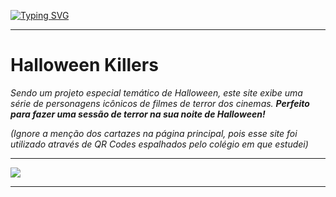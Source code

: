 [![Typing SVG](https://readme-typing-svg.herokuapp.com?font=Fira+Code&weight=500&size=17&pause=1000&color=F70000&background=000000&center=true&vCenter=true&width=1000&height=100&lines=Halloween+Killers)](https://git.io/typing-svg)
***
# Halloween Killers
_Sendo um projeto especial temático de Halloween, este site exibe uma série de personagens icônicos de filmes de terror dos cinemas. **Perfeito para fazer uma sessão de terror na sua noite de Halloween!**_

_(Ignore a menção dos cartazes na página principal, pois esse site foi utilizado através de QR Codes espalhados pelo colégio em que estudei)_
***
![](https://media.tenor.com/uRw6xAcpDtcAAAAi/raf-rafs.gif)
***